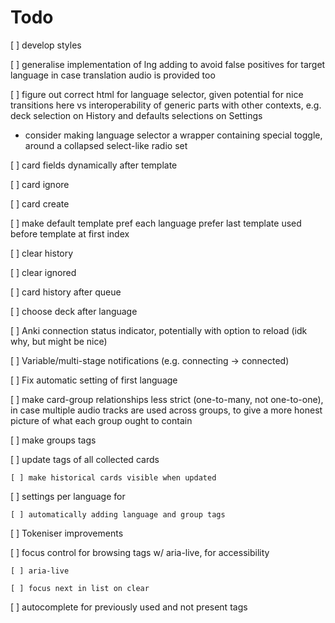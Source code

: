 # Todo

[ ] develop styles


[ ] generalise implementation of lng adding to avoid false positives for target language in case translation audio is provided too


[ ] figure out correct html for language selector, given potential for nice transitions here vs interoperability of generic parts with other contexts, e.g. deck selection on History and defaults selections on Settings
- consider making language selector a wrapper containing special toggle, around a collapsed select-like radio set

[ ] card fields dynamically after template

[ ] card ignore

[ ] card create

[ ] make default template pref each language prefer last template used before template at first index


[ ] clear history

[ ] clear ignored


[ ] card history after queue

[ ] choose deck after language

[ ] Anki connection status indicator, potentially with option to reload (idk why, but might be nice)

[ ] Variable/multi-stage notifications (e.g. connecting -> connected)

[ ] Fix automatic setting of first language


[ ] make card-group relationships less strict (one-to-many, not one-to-one), in case multiple audio tracks are used across groups, to give a more honest picture of what each group ought to contain

  [ ] make groups tags

  [ ] update tags of all collected cards

    [ ] make historical cards visible when updated
  
  [ ] settings per language for

    [ ] automatically adding language and group tags

[ ] Tokeniser improvements

  [ ] focus control for browsing tags w/ aria-live, for accessibility

    [ ] aria-live

    [ ] focus next in list on clear

  [ ] autocomplete for previously used and not present tags

